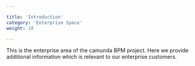 ```yaml
---

title: 'Introduction'
category: 'Enterprise Space'
weight: 10

---
```



This is the enterprise area of the camunda BPM project. Here we provide additional information which is relevant to our enterprise customers.

